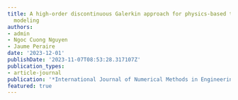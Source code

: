 ```yaml
---
title: A high-order discontinuous Galerkin approach for physics-based thermospheric
  modeling
authors:
- admin
- Ngoc Cuong Nguyen
- Jaume Peraire
date: '2023-12-01'
publishDate: '2023-11-07T08:53:28.317107Z'
publication_types:
- article-journal
publication: '*International Journal of Numerical Methods in Engineering*'
featured: true
---
```

